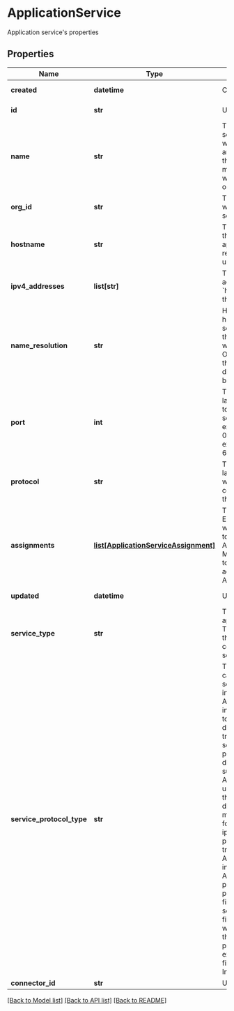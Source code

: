 # ApplicationService

Application service's properties
## Properties
Name | Type | Description | Notes
------------ | ------------- | ------------- | -------------
**created** | **datetime** | Creation time | [optional] [readonly] 
**id** | **str** | Unique identifier | [optional] [readonly] 
**name** | **str** | The name of the service. Services will be selected and assigned using this. This value must be unique within an organisation.  | 
**org_id** | **str** | The organisation which owns this service. | 
**hostname** | **str** | The hostname of the service. Your applications will refer to this service using its hostname.  | [optional] 
**ipv4_addresses** | **list[str]** | The IPv4 addresses of &#x60;hostname&#x60; within the data center. | [optional] 
**name_resolution** | **str** | How to resolve the hostname of the service. If static, then ipv4_address will be used. Otherwise, if dns the Organisation&#39;s dns services will be queried.  | [optional] [default to 'static']
**port** | **int** | The transport-layer port on which to access the service. exclusiveMinimum: 0 exclusiveMaximum: 65536  | [optional] 
**protocol** | **str** | The transport-layer protocol over which to communicate with the service.  | [optional] [default to 'tcp']
**assignments** | [**list[ApplicationServiceAssignment]**](ApplicationServiceAssignment.md) | The Application Environments which have access to this ApplicationService. Manipulate this list to add or remove access to the ApplicationService.  | [optional] 
**updated** | **datetime** | Update time | [optional] [readonly] 
**service_type** | **str** | The type of application service. This refers to how the application connects to the service | [optional] 
**service_protocol_type** | **str** | The protocol carried by this service. This indicates to the Agilicus infrastructure how to interpret the data being transmitted to the service. Different protocols have different subclasses of an ApplicationService used to configure that protocol&#39;s details. This field may take on the following values:   - ip: Any upper layer protocols are transparent to the Agilicus infrastructure.     Agilicus does not participate in the protocol.   - fileshare: The service is a fileshare. Agilicus will participate in the file sharing     protocol in order to expose the fileshare to the Internet.  | [optional] [readonly] 
**connector_id** | **str** | Unique identifier | [optional] 

[[Back to Model list]](../README.md#documentation-for-models) [[Back to API list]](../README.md#documentation-for-api-endpoints) [[Back to README]](../README.md)


